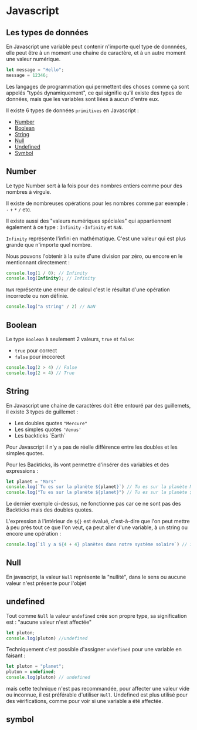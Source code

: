 # Javascript

## Les types de données  

En Javascript une variable peut contenir n'importe quel type de donnnées, elle peut être à un moment une chaine de caractère, et à un autre moment une valeur numérique.

```javascript
let message = "Hello";
message = 12346;
```

Les langages de programmation qui permettent des choses comme ça sont appelés "typés dynamiquement", ce qui signifie qu'il existe des types de données,
mais que les variables sont liées à aucun d'entre eux.

Il existe 6 types de données `primitives` en Javascript : 

*   [Number](#number)
*   [Boolean](#boolean)
*   [String](#string)
*   [Null](#null)
*   [Undefined](#undefined)
*   [Symbol](#symbol)

## Number <a id="number"></a>

Le type Number sert à la fois pour des nombres entiers comme pour des nombres à virgule.

Il existe de nombreuses opérations pour les nombres comme par exemple : `-` `+` `*` `/` etc.

Il existe aussi des "valeurs numériques spéciales" qui appartiennent également à ce type : `Infinity` `-Infinity` et `NaN`.

`Infinity` représente l'infini en mathématique. C'est une valeur qui est plus grande que n'importe quel nombre.

Nous pouvons l'obtenir à la suite d'une division par zéro, ou encore en le mentionnant directement :
```js
console.log(1 / 0); // Infinity
console.log(Infinity); // Infinity
```

`NaN` représente une erreur de calcul c'est le résultat d'une opération incorrecte ou non définie.

```js
console.log("a string" / 2) // NaN
```

## Boolean <a id="boolean"></a>

Le type `Boolean` à seulement 2 valeurs, `true` et `false`:

*   `true` pour correct
*   `false` pour inccorect

```js
console.log(2 > 4) // False
console.log(2 < 4) // True
```

## String <a id="string"></a>

En Javascript une chaine de caractères doit être entouré par des guillemets, il existe 3 types de guillemet :

*   Les doubles quotes `"Mercure"`
*   Les simples quotes `'Venus'`
*   Les backticks \`Earth\`

Pour Javascript il n'y a pas de réelle différence entre les doubles et les simples quotes. 

Pour les Backticks, ils vont permettre d'insérer des variables et des expressions : 

```js
let planet = "Mars"
console.log(`Tu es sur la planète ${planet}`) // Tu es sur la planète Mars
console.log("Tu es sur la planète ${planet}") // Tu es sur la planète ${planet}
```

Le dernier exemple ci-dessus, ne fonctionne pas car ce ne sont pas des Backticks mais des doubles quotes.

L'expression à l'intérieur de `${}` est évalué, c'est-à-dire que l'on peut mettre à peu près tout ce que l'on veut, ça peut aller d'une variable, à un string ou encore une opération : 

```js
console.log(`il y a ${4 + 4} planètes dans notre système solaire`) // il y a 8 planètes dans notre système solaire 
```

## Null <a id="null"></a>

En javascript, la valeur `Null` représente la "nullité", dans le sens ou aucune valeur n'est présente pour l'objet

## undefined <a id="undefined"></a>

Tout comme `Null` la valeur `undefined` crée son propre type, sa signification est : "aucune valeur n'est affectée"

```js
let pluton;
console.log(pluton) //undefined
```

Techniquement c'est possible d'assigner `undefined` pour une variable en faisant :
```js
let pluton = "planet";
pluton = undefined;
console.log(pluton) // undefined
```

mais cette technique n'est pas recommandée, pour affecter une valeur vide ou inconnue, il est préférable d'utiliser `Null`.
Undefined est plus utilisé pour des vérifications, comme pour voir si une variable a été affectée.

## symbol <a id="symbol"></a>